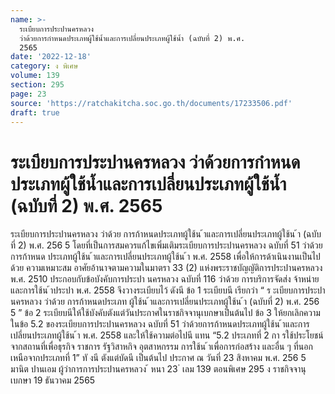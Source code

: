 ```yaml
---
name: >-
  ระเบียบการประปานครหลวง
  ว่าด้วยการกำหนดประเภทผู้ใช้น้ำและการเปลี่ยนประเภทผู้ใช้น้ำ (ฉบับที่ 2) พ.ศ.
  2565
date: '2022-12-18'
category: ง พิเศษ
volume: 139
section: 295
page: 23
source: 'https://ratchakitcha.soc.go.th/documents/17233506.pdf'
draft: true
---
```


# ระเบียบการประปานครหลวง ว่าด้วยการกำหนดประเภทผู้ใช้น้ำและการเปลี่ยนประเภทผู้ใช้น้ำ (ฉบับที่ 2) พ.ศ. 2565

ระเบียบการประปานครหลวง ว่าด้วย การก้าหนดประเภทผู้ใช้น ้าและการเปลี่ยนประเภทผู้ใช้น ้า (ฉบับที่ 2) พ.ศ. 256 5 โดยที่เป็นการสมควรแก้ไขเพิ่มเติมระเบียบการประปานครหลวง ฉบับที่ 51 ว่าด้วยการก้าหนด ประเภทผู้ใช้น ้าและการเปลี่ยนประเภทผู้ใช้น ้า พ.ศ. 2558 เพื่อให้การด้าเนินงานเป็นไปด้วย ความเหมาะสม อาศัยอ้านาจตามความในมาตรา 33 (2) แห่งพระราชบัญญัติการประปานครหลวง พ.ศ. 2510 ประกอบกับข้อบังคับการประปา นครหลวง ฉบับที่ 116 ว่าด้วย การบริการจัดส่ง จ้าหน่าย และการใช้น ้าประปา พ.ศ. 2558 จึงวางระเบียบไว้ ดังนี ข้อ 1 ระเบียบนี เรียกว่า “ ร ะเบียบการประปานครหลวง ว่าด้วย การก้าหนดประเภท ผู้ใช้น ้าและการเปลี่ยนประเภทผู้ใช้น ้า (ฉบับที่ 2) พ.ศ. 256 5 ” ข้อ 2 ระเบียบนีให้ใช้บังคับตังแต่วันประกาศในราชกิจจานุเบกษาเป็นต้นไป ข้อ 3 ให้ยกเลิกความในข้อ 5.2 ของระเบียบการประปานครหลวง ฉบับที่ 51 ว่าด้วยการก้าหนดประเภทผู้ใช้น ้าและการเปลี่ยนประเภทผู้ใช้น ้า พ.ศ. 2558 และให้ใช้ความต่อไปนี แทน “5.2 ประเภทที่ 2 กา รใช้ประโยชน์จากสถานที่เพื่อธุรกิจ ราชการ รัฐวิสาหกิจ อุตสาหกรรม การใช้น ้าเพื่อการก่อสร้าง และอื่น ๆ ที่นอกเหนือจากประเภทที่ 1” ทั งนี ตังแต่บัดนี เป็นต้นไป ประกาศ ณ วันที่ 23 สิงหาคม พ.ศ. 256 5 มานิต ปานเอม ผู้ว่าการการประปานครหลวง ้ หนา 23 ่ เลม 139 ตอนพิเศษ 295 ง ราชกิจจานุเบกษา 19 ธันวาคม 2565
